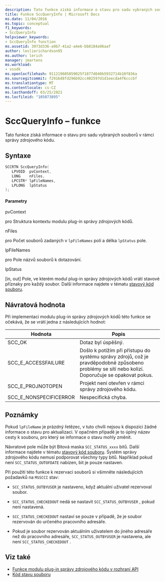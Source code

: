 ```yaml
---
description: Tato funkce získá informace o stavu pro sadu vybraných souborů v rámci správy zdrojového kódu.
title: Funkce SccQueryInfo | Microsoft Docs
ms.date: 11/04/2016
ms.topic: conceptual
f1_keywords:
- SccQueryInfo
helpviewer_keywords:
- SccQueryInfo function
ms.assetid: 3973d336-a9b7-41a2-a4e6-bb8184a96aaf
author: leslierichardson95
ms.author: lerich
manager: jmartens
ms.workload:
- vssdk
ms.openlocfilehash: 911219605859025f1877d040b5932714b10f836a
ms.sourcegitcommit: f2916d8fd296b92cc402597d1d1eecda4f6cccbf
ms.translationtype: MT
ms.contentlocale: cs-CZ
ms.lasthandoff: 03/25/2021
ms.locfileid: "105073895"
---
```

# <a name="sccqueryinfo-function"></a>SccQueryInfo – funkce
Tato funkce získá informace o stavu pro sadu vybraných souborů v rámci správy zdrojového kódu.

## <a name="syntax"></a>Syntaxe

```cpp
SCCRTN SccQueryInfo(
   LPVOID  pvContext,
   LONG    nFiles,
   LPCSTR* lpFileNames,
   LPLONG  lpStatus
);
```

#### <a name="parameters"></a>Parametry
 pvContext

pro Struktura kontextu modulu plug-in správy zdrojových kódů.

 nFiles

pro Počet souborů zadaných v `lpFileNames` poli a délka `lpStatus` pole.

 lpFileNames

pro Pole názvů souborů k dotazování.

 lpStatus

[in, out] Pole, ve kterém modul plug-in správy zdrojových kódů vrátí stavové příznaky pro každý soubor. Další informace najdete v tématu [stavový kód souboru](../extensibility/file-status-code-enumerator.md).

## <a name="return-value"></a>Návratová hodnota
 Při implementaci modulu plug-in správy zdrojových kódů této funkce se očekává, že se vrátí jedna z následujících hodnot:

|Hodnota|Popis|
|-----------|-----------------|
|SCC_OK|Dotaz byl úspěšný.|
|SCC_E_ACCESSFAILURE|Došlo k potížím při přístupu do systému správy zdrojů, což je pravděpodobně způsobeno problémy se sítí nebo kolizí. Doporučuje se opakovat pokus.|
|SCC_E_PROJNOTOPEN|Projekt není otevřen v rámci správy zdrojového kódu.|
|SCC_E_NONSPECIFICERROR|Nespecifická chyba.|

## <a name="remarks"></a>Poznámky
 Pokud `lpFileName` je prázdný řetězec, v tuto chvíli nejsou k dispozici žádné informace o stavu pro aktualizaci. V opačném případě je to úplný název cesty k souboru, pro který se informace o stavu mohly změnit.

 Návratové pole může být Bitová maska `SCC_STATUS_xxxx` bitů. Další informace najdete v tématu [stavový kód souboru](../extensibility/file-status-code-enumerator.md). Systém správy zdrojového kódu nemusí podporovat všechny typy bitů. Například pokud není `SCC_STATUS_OUTOFDATE` nabízen, bit je pouze nastaven.

 Při použití této funkce k rezervaci souborů si všimněte následujících požadavků na `MSSCCI` stav:

- `SCC_STATUS_OUTBYUSER` je nastaveno, když aktuální uživatel rezervoval soubor.

- `SCC_STATUS_CHECKEDOUT` nedá se nastavit `SCC_STATUS_OUTBYUSER` , pokud není nastavená.

- `SCC_STATUS_CHECKEDOUT` nastaví se pouze v případě, že je soubor rezervován do určeného pracovního adresáře.

- Pokud je soubor rezervován aktuálním uživatelem do jiného adresáře než do pracovního adresáře, `SCC_STATUS_OUTBYUSER` je nastavena, ale není `SCC_STATUS_CHECKEDOUT` .

## <a name="see-also"></a>Viz také
- [Funkce modulu plug-in správy zdrojového kódu v rozhraní API](../extensibility/source-control-plug-in-api-functions.md)
- [Kód stavu souboru](../extensibility/file-status-code-enumerator.md)
